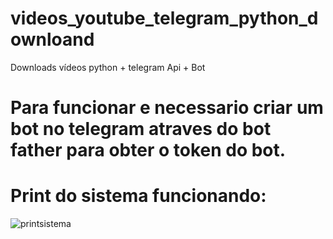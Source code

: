 # videos_youtube_telegram_python_downloand
Downloads vídeos python + telegram Api + Bot

# Para funcionar e necessario criar um  bot no telegram atraves do bot father para obter o token do bot.

# Print do sistema funcionando:

![printsistema](https://github.com/user-attachments/assets/5e70910e-6f36-438a-8488-c87703512ba7)
